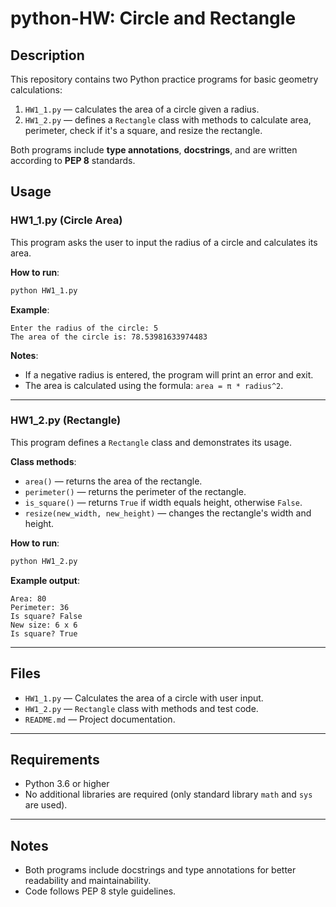 # python-HW: Circle and Rectangle

## Description

This repository contains two Python practice programs for basic geometry calculations:

1. `HW1_1.py` — calculates the area of a circle given a radius.  
2. `HW1_2.py` — defines a `Rectangle` class with methods to calculate area, perimeter, check if it's a square, and resize the rectangle.  

Both programs include **type annotations**, **docstrings**, and are written according to **PEP 8** standards.

## Usage

### HW1_1.py (Circle Area)

This program asks the user to input the radius of a circle and calculates its area.

**How to run**:

```bash
python HW1_1.py
````

**Example**:

```text
Enter the radius of the circle: 5
The area of the circle is: 78.53981633974483
```

**Notes**:

* If a negative radius is entered, the program will print an error and exit.
* The area is calculated using the formula: `area = π * radius^2`.

---

### HW1\_2.py (Rectangle)

This program defines a `Rectangle` class and demonstrates its usage.

**Class methods**:

* `area()` — returns the area of the rectangle.
* `perimeter()` — returns the perimeter of the rectangle.
* `is_square()` — returns `True` if width equals height, otherwise `False`.
* `resize(new_width, new_height)` — changes the rectangle's width and height.

**How to run**:

```bash
python HW1_2.py
```

**Example output**:

```text
Area: 80
Perimeter: 36
Is square? False
New size: 6 x 6
Is square? True
```

---

## Files

* `HW1_1.py` — Calculates the area of a circle with user input.
* `HW1_2.py` — `Rectangle` class with methods and test code.
* `README.md` — Project documentation.

---

## Requirements

* Python 3.6 or higher
* No additional libraries are required (only standard library `math` and `sys` are used).

---

## Notes

* Both programs include docstrings and type annotations for better readability and maintainability.
* Code follows PEP 8 style guidelines.